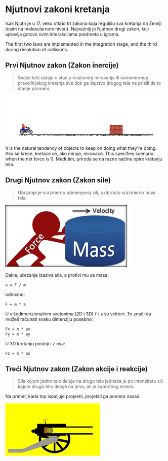 # Njutnovi zakoni kretanja

Isak Njutn je u 17. veku otkrio tri zakona koja regulišu sva kretanja na Zemlji (osim na molekularnom nivou). Najvažniji je Njutnov drugi zakon, koji upravlja gotovo svim interakcijama predmeta u igrama.

The first two laws are implemented in the integration stage, and the third during resolution of collisions.

## Prvi Njutnov zakon (Zakon inercije)

> Svako telo ostaje u stanju relativnog mirovanja ili ravnomernog pravolinijskog kretanja sve dok ga dejstvo drugog tela ne prisili da to stanje promeni.

![](slike/zakon-inercije.gif)

It is the natural tendency of objects to keep on doing what they're doing. Ako se kreće, kretaće se, ako miruje, mirovaće. This specifies scenario when the net force is 0. Međutim, priroda se na razne načine opire kretanju tela.

## Drugi Njutnov zakon (Zakon sile)

>	Ubrzanje je srazmerno primenjenoj sili, a obrnuto srazmerno masi tela.

![](slike/newtons-first-law.png)

Dakle, ubrzanje izaziva sila, a protivi mu se masa:

```
a = F / m
```
odnosno:
```
F = m * a
```

U višedimenzionalnim svetovima (2D i 3D) `F` i `a` su vektori. To znači da možeš računati svaku dimenziju posebno:
```
Fx = m * ax
Fy = m * ay
```
U 3D kretanju postoji i z osa:
```
Fz = m * az
```

## Treći Njutnov zakon (Zakon akcije i reakcije)

>	Sila kojom jedno telo deluje na drugo telo jednaka je po intenzitetu sili kojom drugo telo deluje na prvo, ali je suprotnog smera.

Na primer, kada top ispaljuje projektil, projektil ga pomera nazad.

![](slike/top.gif)
